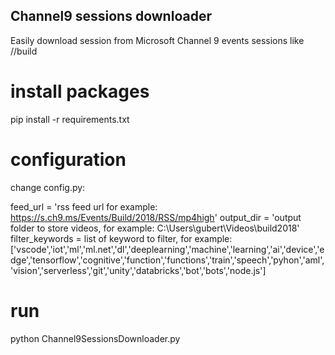 ## Channel9 sessions downloader
Easily download session from Microsoft Channel 9 events sessions like //build

# install packages
pip install -r requirements.txt

# configuration
change config.py:

feed_url = 'rss feed url for example: https://s.ch9.ms/Events/Build/2018/RSS/mp4high'
output_dir = 'output folder to store videos, for example: C:\\Users\\gubert\\Videos\\build2018'
filter_keywords = list of keyword to filter, for example: ['vscode','iot','ml','ml.net','dl','deeplearning','machine','learning','ai','device','edge','tensorflow','cognitive','function','functions','train','speech','pyhon','aml','vision','serverless','git','unity','databricks','bot','bots','node.js']

# run
python Channel9SessionsDownloader.py